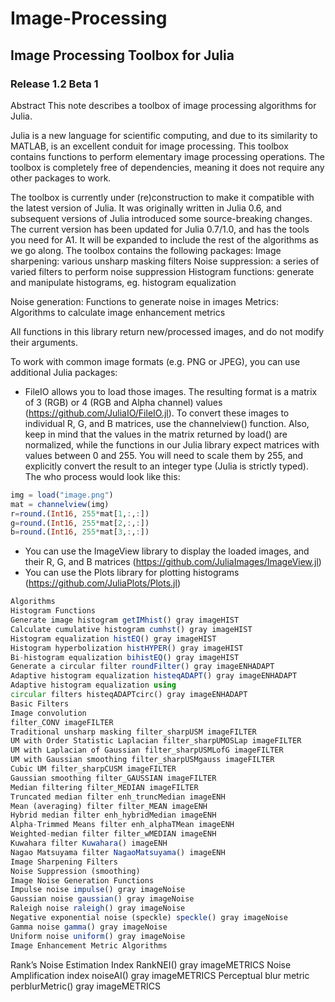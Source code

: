 # Image-Processing
## Image Processing Toolbox for Julia 

### Release 1.2 Beta 1

Abstract
This note describes a toolbox of image processing algorithms for Julia. 

Julia is a new language for scientific computing, and due to its similarity to MATLAB, is an
excellent conduit for image processing. This toolbox contains functions to perform elementary
image processing operations. The toolbox is completely free of dependencies, meaning it does
not require any other packages to work. 

The toolbox is currently under (re)construction to make it compatible with the latest version of
Julia. It was originally written in Julia 0.6, and subsequent versions of Julia introduced some
source-breaking changes. The current version has been updated for Julia 0.7/1.0, and has the
tools you need for A1. It will be expanded to include the rest of the algorithms as we go along.
The toolbox contains the following packages:
Image sharpening: various unsharp masking filters
Noise suppression: a series of varied filters to perform noise suppression
Histogram functions: generate and manipulate histograms, eg. histogram equalization 

Noise generation: Functions to generate noise in images
Metrics: Algorithms to calculate image enhancement metrics 

All functions in this library return new/processed images, and do not modify their arguments.

To work with common image formats (e.g. PNG or JPEG), you can use additional Julia
packages:

- FileIO allows you to load those images. The resulting format is a matrix of 3 (RGB) or 4
(RGB and Alpha channel) values (https://github.com/JuliaIO/FileIO.jl). To convert these
images to individual R, G, and B matrices, use the channelview() function.
Also, keep in mind that the values in the matrix returned by load() are normalized, while the
functions in our Julia library expect matrices with values between 0 and 255. You will need
to scale them by 255, and explicitly convert the result to an integer type (Julia is strictly
typed). The who process would look like this:
```julia
img = load("image.png")
mat = channelview(img)
r=round.(Int16, 255*mat[1,:,:])
g=round.(Int16, 255*mat[2,:,:])
b=round.(Int16, 255*mat[3,:,:])
```
- You can use the ImageView library to display the loaded images, and their R, G, and B
matrices (https://github.com/JuliaImages/ImageView.jl)
- You can use the Plots library for plotting histograms (https://github.com/JuliaPlots/Plots.jl)

```julia
Algorithms
Histogram Functions
Generate image histogram getIMhist() gray imageHIST
Calculate cumulative histogram cumhst() gray imageHIST
Histogram equalization histEQ() gray imageHIST
Histogram hyperbolization histHYPER() gray imageHIST
Bi-histogram equalization bihistEQ() gray imageHIST
Generate a circular filter roundFilter() gray imageENHADAPT
Adaptive histogram equalization histeqADAPT() gray imageENHADAPT
Adaptive histogram equalization using
circular filters histeqADAPTcirc() gray imageENHADAPT
Basic Filters
Image convolution
filter_CONV imageFILTER
Traditional unsharp masking filter_sharpUSM imageFILTER
UM with Order Statistic Laplacian filter_sharpUMOSLap imageFILTER
UM with Laplacian of Gaussian filter_sharpUSMLofG imageFILTER
UM with Gaussian smoothing filter_sharpUSMgauss imageFILTER
Cubic UM filter_sharpCUSM imageFILTER
Gaussian smoothing filter_GAUSSIAN imageFILTER
Median filtering filter_MEDIAN imageFILTER
Truncated median filter enh_truncMedian imageENH
Mean (averaging) filter filter_MEAN imageENH
Hybrid median filter enh_hybridMedian imageENH
Alpha-Trimmed Means filter enh_alphaTMean imageENH
Weighted-median filter filter_wMEDIAN imageENH
Kuwahara filter Kuwahara() imageENH
Nagao Matsuyama filter NagaoMatsuyama() imageENH
Image Sharpening Filters
Noise Suppression (smoothing) 
Image Noise Generation Functions
Impulse noise impulse() gray imageNoise
Gaussian noise gaussian() gray imageNoise
Raleigh noise raleigh() gray imageNoise
Negative exponential noise (speckle) speckle() gray imageNoise
Gamma noise gamma() gray imageNoise
Uniform noise uniform() gray imageNoise
Image Enhancement Metric Algorithms 
```
Rank’s Noise Estimation Index RankNEI() gray imageMETRICS
Noise Amplification index noiseAI() gray imageMETRICS
Perceptual blur metric perblurMetric() gray imageMETRICS